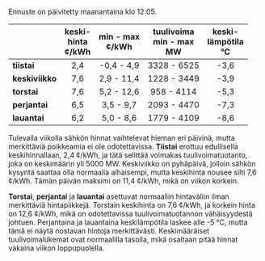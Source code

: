 Ennuste on päivitetty maanantaina klo 12:05.

|                | keski-<br>hinta<br>¢/kWh | min - max<br>¢/kWh | tuulivoima<br>min - max<br>MW | keski-<br>lämpötila<br>°C |
|:---------------|:----------------:|:----------------:|:-------------:|:-------------:|
| **tiistai**    |        2,4       |   -0,4 - 4,9     |   3328 - 6525 |     -3,6      |
| **keskiviikko**|        7,6       |    2,9 - 11,4    |   1228 - 3449 |     -3,9      |
| **torstai**    |        7,6       |    5,2 - 12,6    |    958 - 4114 |     -5,3      |
| **perjantai**  |        6,5       |    3,5 - 9,7     |   2093 - 4470 |     -7,3      |
| **lauantai**   |        6,2       |    5,0 - 8,6     |   1779 - 4109 |     -8,6      |

Tulevalla viikolla sähkön hinnat vaihtelevat hieman eri päivinä, mutta merkittäviä poikkeamia ei ole odotettavissa. **Tiistai** erottuu edullisella keskihinnallaan, 2,4 ¢/kWh, ja tätä selittää voimakas tuulivoimatuotanto, joka on keskimäärin yli 5000 MW. Keskiviikko on pyhäpäivä, jolloin sähkön kysyntä saattaa olla normaalia alhaisempi, mutta keskihinta nousee silti 7,6 ¢/kWh. Tämän päivän maksimi on 11,4 ¢/kWh, mikä on viikon korkein.

**Torstai**, **perjantai** ja **lauantai** asettuvat normaaliin hintaväliin ilman merkittäviä hintapiikkejä. Torstain keskihinta on 7,6 ¢/kWh, ja korkein hinta on 12,6 ¢/kWh, mikä on odotettavissa tuulivoimatuotannon vähäisyydestä johtuen. Perjantaina ja lauantaina keskilämpötila laskee alle -5 °C, mutta tämä ei näytä nostavan hintoja merkittävästi. Keskimääräiset tuulivoimalukemat ovat normaalilla tasolla, mikä osaltaan pitää hinnat vakaina viikon loppupuolella.